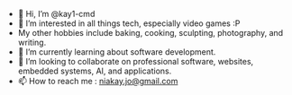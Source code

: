 - 👋 Hi, I’m @kay1-cmd
- 👀 I’m interested in all things tech, especially video games :P 
- My other hobbies include baking, cooking, sculpting, photography, and writing.
- 🌱 I’m currently learning about software development.
- 💞️ I’m looking to collaborate on professional software, websites, embedded systems, AI, and applications.
- 📫 How to reach me : niakay.jo@gmail.com

<!---
kay1-cmd/kay1-cmd is a ✨ special ✨ repository because its `README.md` (this file) appears on your GitHub profile.
You can click the Preview link to take a look at your changes.
--->
